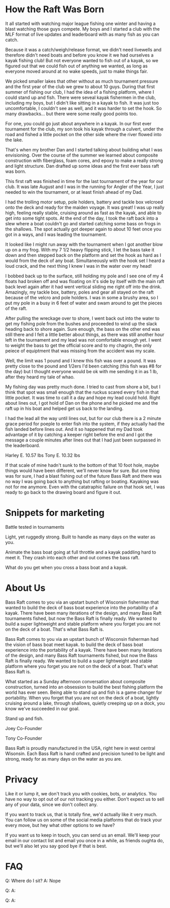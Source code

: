 # How the Raft Was Born

It all started with watching major league fishing one winter and having a blast watching those guys compete. My boys and I started a club with the MLF format of live updates and leaderboard with as many fish as you can catch.

Because it was a catch/weigh/release format, we didn't need livewells and therefore didn't need boats and before you know it we had ourselves a kayak fishing club! But not everyone wanted to fish out of a kayak, so we figured out that we could fish out of anything we wanted, as long as everyone moved around at no wake speeds, just to make things fair.

We picked smaller lakes that other without as much tournament pressure and the first year of the club we grew to about 10 guys. During that first summer of fishing our club, I had the idea of a fishing platform, where I could stand up and fish. There were seveal kayak fishermen in the club, including my boys, but I didn't like sitting in a kayak to fish. It was just too uncomfortable, I couldn't see as well, and it was harder to set the hook. So many drawbacks... but there were some really good points too.

For one, you could go just about anywhere in a kayak. In our first ever tournament for the club, my son took his kayak through a culvert, under the road and fished a little pocket on the other side where the river flowed into the lake. 

That's when my brother Dan and I started talking about building what I was envisioning. Over the course of the summer we learned about composite construction with fiberglass, foam cores, and epoxy to make a really strong and light structure. Dan drafted up some ideas and the first ever bass raft was born. 

<picture>

This first raft was finished in time for the last tournament of the year for our club. It was late August and I was in the running for Angler of the Year, I just needed to win the tournament, or at least finish ahead of my Dad. 

I had the trolling motor setup, pole holders, battery and tackle box velcroed onto the deck and ready for the maiden voyage. It was great! I was up really high, feeling really stable, cruising around as fast as the kayak, and able to get into some tight spots. At the end of the day, I took the raft back into a slew where a boat couldn't go and started catching some bass on frogs in the shallows. The spot actually got deeper again to about 10 feet once you got in a ways, and I was leading the tournament. 

It looked like I might run away with the tournament when I got another blow up on a my frog. With my 7 1/2 heavy flipping stick, I let the bass take it down and then stepped back on the platform and set the hook as hard as I would from the deck of any boat. Simultaneously with the hook set I heard a loud crack, and the next thing I knew I was in the water over my head!

I bobbed back up to the surface, still holding my pole and I see one of my 4 floats had broken off and was floating on it's side by itself with the main raft back level again after it had went vertical sliding me right off into the drink. Amazingly, my tackle box, battery, poles and gear all stayed on the raft because of the velcro and pole holders. I was in some a brushy area, so I put my pole in a busy in 6 feet of water and swam around to get the pieces of the raft. 

After pulling the wreckage over to shore, I went back out into the water to get my fishing pole from the bushes and proceeded to wind up the slack heading back to shore again. Sure enough, the bass on the other end was still there and I felt a little better about things, as there was still another hour left in the tournament and my lead was not comfortable enough yet. I went to weight the bass to get the official score and to my chagrin, the only peiece of equiptment that was missing from the accident was my scale.

Well, the limit was 1 pound and I knew this fish was over a pound. It was pretty close to the pound and 1/2ers I'd been catching (this fish was #8 for the day) but I thought everyone would be ok with me sending it in as 1 lb, after they heard my tale of whao. 

<picture>

My fishing day was pretty much done. I tried to cast from shore a bit, but I think that spot was small enough that the ruckus scared every fish in that little pocket. It was time to call it a day and hope my lead could hold. Right about lines out, I got hold of Dan on the phone and he picked me and the raft up in his boat and helped get us back to the landing.

I had the lead all the way until lines out, but for our club there is a 2 minute grace period for poeple to enter fish into the system, if they actually had the fish landed before lines out. And it so happened that my Dad took advantage of it by catching a keeper right before the end and I got the message a couple minutes after lines out that I had just been surpassed in the leaderboard.

Harley E. 10.57 lbs
Tony E.	  10.32 lbs

If that scale of mine hadn't sunk to the bottom of that 10 foot hole, maybe things would have been different, we'll never know for sure. But one thing was for sure, I had a blast fishing out of the future Bass Raft and there was no way I was going back to anything but rafting or boating. Kayaking was not for me anymore. Even with the catatraphic failure on that hook set, I was ready to go back to the drawing board and figure it out. 


# Snippets for marketing

Battle tested in tournaments

Light, yet ruggedly strong. Built to handle as many days on the water as you.


Animate the bass boat going at full throttle and a kayak paddling hard to meet it. They crash into each other and out comes the bass raft.

What do you get when you cross a bass boat and a kayak. 


# About Us

Bass Raft comes to you via an upstart bunch of Wisconsin fisherman that wanted to build the deck of bass boat experience into the portability of a kayak. There have been many iterations of the design, and many Bass Raft tournaments fished, but now the Bass Raft is finally ready. We wanted to build a super lightweight and stable platform where you forget you are not on the deck of a boat. That's what Bass Raft is.

Bass Raft comes to you via an upstart bunch of Wisconsin fisherman had the vision of bass boat meet kayak. to build the deck of bass boat experience into the portability of a kayak. There have been many iterations of the design, and many Bass Raft tournaments fished, but now the Bass Raft is finally ready. We wanted to build a super lightweight and stable platform where you forget you are not on the deck of a boat. That's what Bass Raft is.

What started as a Sunday afternoon conversation about composite construction, turned into an obsession to build the best fishing platform the world has ever seen. Being able to stand up and fish is a game changer for portability. When you forget that you are not on the deck of a boat, lightly cruising around a lake, through shallows, quietly creeping up on a dock, you know we've succeeded in our goal.

Stand up and fish.

Joey Co-Founder

Tony Co-Founder

Bass Raft is proudly manufactured in the USA, right here in west central Wisonsin. Each Bass Raft is hand crafted and precision tuned to be light and strong, ready for as many days on the water as you are. 

# Privacy

Like it or lump it, we don't track you with cookies, bots, or analytics. You have no way to opt out of our not tracking you either. Don't expect us to sell any of your data, since we don't collect any. 

If you want to track us, that is totally fine, we'd actually like it very much. You can follow us on some of the social media platforms that do track your every move, but hey what other options to we have?

If you want us to keep in touch, you can send us an email. We'll keep your email in our contact list and email you once in a while, as friends oughta do, but we'll also let you say good bye if that is best. 


# FAQ

Q: Where do I sit?
A: Nope

Q: 
A: 

Q: 
A: 

